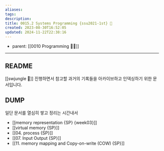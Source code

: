 ```yaml
---
aliases: 
tags: 
description:
title: 0015.2 Systems Programming {ssu2021-1st} 🐼
created: 2023-08-30T16:52:05
updated: 2024-11-22T22:38:16
---
```

- parent: [[0010 Programming 👩‍💻]]  
___

## README

[[swjungle 🤖]] 진행하면서 참고할 과거의 기록들을 아카이브하고 인덱싱하기 위한 문서입니다.

## DUMP

일단 문서를 열심히 쌓고 정리는 시간내서

- [[memory representation {SP} {week03}]]
- [[virtual memory {SP}]]
- [[04. process {SP}]]
- [[07. Input Output {SP}]]
- [[11. memory mapping and Copy-on-write (COW) {SP}]]
